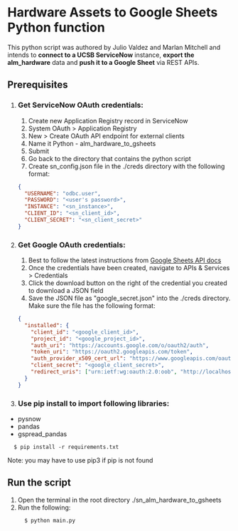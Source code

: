 # Hardware Assets to Google Sheets Python function

This python script was authored by Julio Valdez and Marlan Mitchell and intends to **connect to a UCSB ServiceNow** instance, **export the alm_hardware** data and **push it to a Google Sheet** via REST APIs.

## **Prerequisites**

1. ### Get ServiceNow OAuth credentials:

   1. Create new Application Registry record in ServiceNow
   2. System OAuth > Application Registry
   3. New > Create OAuth API endpoint for external clients
   4. Name it Python - alm_hardware_to_gsheets
   5. Submit
   6. Go back to the directory that contains the python script
   7. Create sn_config.json file in the ./creds directory with the following format:

   ```json
   {
     "USERNAME": "odbc.user",
     "PASSWORD": "<user's password>",
     "INSTANCE": "<sn_instance>",
     "CLIENT_ID": "<sn_client_id>",
     "CLIENT_SECRET": "<sn_client_secret>"
   }
   ```

2. ### Get Google OAuth credentials:

   1. Best to follow the latest instructions from [Google Sheets API docs](https://developers.google.com/sheets/api/guides/authorizing)
   2. Once the credentials have been created, navigate to APIs & Services > Credentials
   3. Click the download button on the right of the credential you created to download a JSON field
   4. Save the JSON file as "google_secret.json" into the ./creds directory. Make sure the file has the following format:

   ```json
   {
     "installed": {
       "client_id": "<google_client_id>",
       "project_id": "<google_project_id>",
       "auth_uri": "https://accounts.google.com/o/oauth2/auth",
       "token_uri": "https://oauth2.googleapis.com/token",
       "auth_provider_x509_cert_url": "https://www.googleapis.com/oauth2/v1/certs",
       "client_secret": "<google_client_secret>",
       "redirect_uris": ["urn:ietf:wg:oauth:2.0:oob", "http://localhost"]
     }
   }
   ```

3. ### Use pip install to import following libraries:

- pysnow
- pandas
- gspread_pandas

```terminal
  $ pip install -r requirements.txt
```

Note: you may have to use pip3 if pip is not found

## **Run the script**

1. Open the terminal in the root directory ./sn_alm_hardware_to_gsheets
2. Run the following:
   ```terminal
     $ python main.py
   ```
